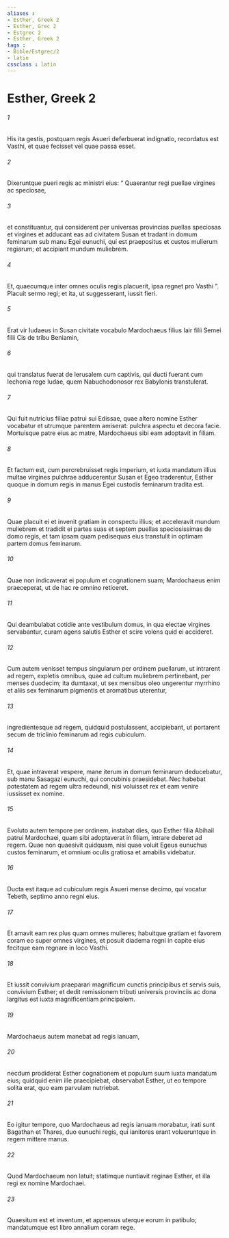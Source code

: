 ```yaml
---
aliases : 
- Esther, Greek 2
- Esther, Grec 2
- Estgrec 2
- Esther, Greek 2
tags : 
- Bible/Estgrec/2
- latin
cssclass : latin
---
```


# Esther, Greek 2

###### 1
His ita gestis, postquam regis Asueri deferbuerat indignatio, recordatus est Vasthi, et quae fecisset vel quae passa esset. 
###### 2
Dixeruntque pueri regis ac ministri eius: “ Quaerantur regi puellae virgines ac speciosae, 
###### 3
et constituantur, qui considerent per universas provincias puellas speciosas et virgines et adducant eas ad civitatem Susan et tradant in domum feminarum sub manu Egei eunuchi, qui est praepositus et custos mulierum regiarum; et accipiant mundum muliebrem. 
###### 4
Et, quaecumque inter omnes oculis regis placuerit, ipsa regnet pro Vasthi ”. Placuit sermo regi; et ita, ut suggesserant, iussit fieri.
###### 5
Erat vir Iudaeus in Susan civitate vocabulo Mardochaeus filius Iair filii Semei filii Cis de tribu Beniamin, 
###### 6
qui translatus fuerat de Ierusalem cum captivis, qui ducti fuerant cum Iechonia rege Iudae, quem Nabuchodonosor rex Babylonis transtulerat. 
###### 7
Qui fuit nutricius filiae patrui sui Edissae, quae altero nomine Esther vocabatur et utrumque parentem amiserat: pulchra aspectu et decora facie. Mortuisque patre eius ac matre, Mardochaeus sibi eam adoptavit in filiam.
###### 8
Et factum est, cum percrebruisset regis imperium, et iuxta mandatum illius multae virgines pulchrae adducerentur Susan et Egeo traderentur, Esther quoque in domum regis in manus Egei custodis feminarum tradita est. 
###### 9
Quae placuit ei et invenit gratiam in conspectu illius; et acceleravit mundum muliebrem et tradidit ei partes suas et septem puellas speciosissimas de domo regis, et tam ipsam quam pedisequas eius transtulit in optimam partem domus feminarum. 
###### 10
Quae non indicaverat ei populum et cognationem suam; Mardochaeus enim praeceperat, ut de hac re omnino reticeret. 
###### 11
Qui deambulabat cotidie ante vestibulum domus, in qua electae virgines servabantur, curam agens salutis Esther et scire volens quid ei accideret.
###### 12
Cum autem venisset tempus singularum per ordinem puellarum, ut intrarent ad regem, expletis omnibus, quae ad cultum muliebrem pertinebant, per menses duodecim; ita dumtaxat, ut sex mensibus oleo ungerentur myrrhino et aliis sex feminarum pigmentis et aromatibus uterentur, 
###### 13
ingredientesque ad regem, quidquid postulassent, accipiebant, ut portarent secum de triclinio feminarum ad regis cubiculum. 
###### 14
Et, quae intraverat vespere, mane iterum in domum feminarum deducebatur, sub manu Sasagazi eunuchi, qui concubinis praesidebat. Nec habebat potestatem ad regem ultra redeundi, nisi voluisset rex et eam venire iussisset ex nomine.
###### 15
Evoluto autem tempore per ordinem, instabat dies, quo Esther filia Abihail patrui Mardochaei, quam sibi adoptaverat in filiam, intrare deberet ad regem. Quae non quaesivit quidquam, nisi quae voluit Egeus eunuchus custos feminarum, et omnium oculis gratiosa et amabilis videbatur. 
###### 16
Ducta est itaque ad cubiculum regis Asueri mense decimo, qui vocatur Tebeth, septimo anno regni eius. 
###### 17
Et amavit eam rex plus quam omnes mulieres; habuitque gratiam et favorem coram eo super omnes virgines, et posuit diadema regni in capite eius fecitque eam regnare in loco Vasthi. 
###### 18
Et iussit convivium praeparari magnificum cunctis principibus et servis suis, convivium Esther; et dedit remissionem tributi universis provinciis ac dona largitus est iuxta magnificentiam principalem.
###### 19
Mardochaeus autem manebat ad regis ianuam, 
###### 20
necdum prodiderat Esther cognationem et populum suum iuxta mandatum eius; quidquid enim ille praecipiebat, observabat Esther, ut eo tempore solita erat, quo eam parvulam nutriebat.
###### 21
Eo igitur tempore, quo Mardochaeus ad regis ianuam morabatur, irati sunt Bagathan et Thares, duo eunuchi regis, qui ianitores erant volueruntque in regem mittere manus. 
###### 22
Quod Mardochaeum non latuit; statimque nuntiavit reginae Esther, et illa regi ex nomine Mardochaei. 
###### 23
Quaesitum est et inventum, et appensus uterque eorum in patibulo; mandatumque est libro annalium coram rege.
